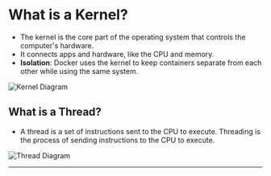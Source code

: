 # What is a Kernel?

- The kernel is the core part of the operating system that controls the computer's hardware.
- It connects apps and hardware, like the CPU and memory.
- **Isolation**: Docker uses the kernel to keep containers separate from each other while using the same system.

![Kernel Diagram](https://i.sstatic.net/soe8E.jpg)

## What is a Thread?

- A thread is a set of instructions sent to the CPU to execute. Threading is the process of sending instructions to the CPU to execute.

![Thread Diagram](https://www.krivalar.com/picture/OpSys/multi-thread-in-OS.jpg)

---